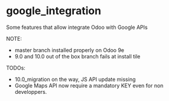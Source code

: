 # google_integration
Some features that allow integrate Odoo with Google APIs

NOTE:
- master branch installed properly on Odoo 9e
- 9.0 and 10.0 out of the box branch fails at install tile

TODOs:
- 10.0_migration on the way, JS API update missing
- Google Maps API now require a mandatory KEY even for non developpers.
